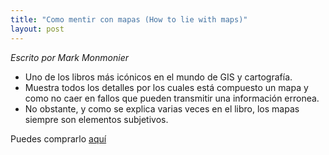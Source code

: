 ```yaml
---
title: "Como mentir con mapas (How to lie with maps)"
layout: post
---
```


*Escrito por  Mark Monmonier* 
* Uno de los libros más icónicos en el mundo de GIS y cartografía. 
* Muestra todos los detalles por los cuales está compuesto un mapa y como no caer en fallos que pueden transmitir una información erronea. 
* No obstante, y como se explica varias veces en el libro, los mapas siempre son elementos subjetivos.

Puedes comprarlo [aquí](https://www.fruugo.es/como-mentir-con-maps-third-edition/p-51640078-103952091?language=es&ac=croud) 
